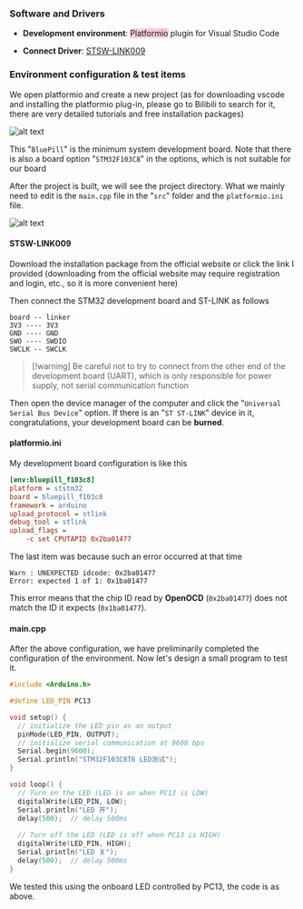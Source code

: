 ### Software and Drivers

- **Development environment**: <span style="background:rgba(252, 163, 180, 0.55)">Platformio</span> plugin for Visual Studio Code

- **Connect Driver**: [STSW-LINK009](https://vip.123pan.cn/1823290578/14142361)

### Environment configuration & test items

We open platformio and create a new project (as for downloading vscode and installing the platformio plug-in, please go to Bilibili to search for it, there are very detailed tutorials and free installation packages)

![alt text](1.png)

This "`BluePill`" is the minimum system development board. Note that there is also a board option "`STM32F103C8`" in the options, which is not suitable for our board


After the project is built, we will see the project directory. What we mainly need to edit is the `main.cpp` file in the "`src`" folder and the `platformio.ini` file.

![alt text](2.png)

#### STSW-LINK009

Download the installation package from the official website or click the link I provided (downloading from the official website may require registration and login, etc., so it is more convenient here)

Then connect the STM32 development board and ST-LINK as follows

```
board -- linker
3V3 ---- 3V3
GND ---- GND
SWO ---- SWDIO
SWCLK -- SWCLK
```
>[!warning] Be careful not to try to connect from the other end of the development board (UART), which is only responsible for power supply, not serial communication function

Then open the device manager of the computer and click the "`Universal Serial Bus Device`" option. If there is an "`ST ST-LINK`" device in it, congratulations, your development board can be **burned**.

#### platformio.ini

My development board configuration is like this

```ini
[env:bluepill_f103c8]
platform = ststm32
board = bluepill_f103c8
framework = arduino
upload_protocol = stlink
debug_tool = stlink
upload_flags = 
    -c set CPUTAPID 0x2ba01477
```
The last item was because such an error occurred at that time

```
Warn : UNEXPECTED idcode: 0x2ba01477
Error: expected 1 of 1: 0x1ba01477
```

This error means that the chip ID read by **OpenOCD** (`0x2ba01477`) does not match the ID it expects (`0x1ba01477`).

#### main.cpp

After the above configuration, we have preliminarily completed the configuration of the environment. Now let's design a small program to test it.

```cpp
#include <Arduino.h>

#define LED_PIN PC13

void setup() {
  // initialize the LED pin as an output
  pinMode(LED_PIN, OUTPUT);
  // initialize serial communication at 9600 bps
  Serial.begin(9600);
  Serial.println("STM32F103C8T6 LED测试");
}

void loop() {
  // Turn on the LED (LED is on when PC13 is LOW)
  digitalWrite(LED_PIN, LOW);
  Serial.println("LED 开");
  delay(500);  // delay 500ms
  
  // Turn off the LED (LED is off when PC13 is HIGH)
  digitalWrite(LED_PIN, HIGH);
  Serial.println("LED 关");
  delay(500);  // delay 500ms
}
```
We tested this using the onboard LED controlled by PC13, the code is as above.

